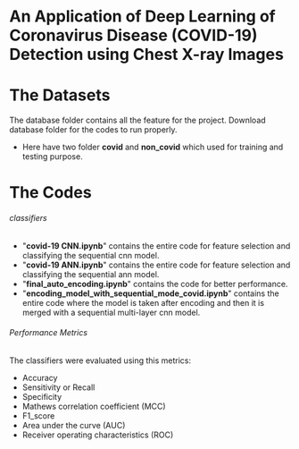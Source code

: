 # An Application of Deep Learning of Coronavirus Disease (COVID-19) Detection using Chest X-ray Images


# The Datasets
The database folder contains all the feature for the project. Download database folder for the codes to run properly.
*	Here have two folder **covid** and **non_covid** which used for training and testing purpose.


# The Codes
######   classifiers
*	"**covid-19 CNN.ipynb**" contains the entire code for feature selection and classifying the sequential cnn model.
*	"**covid-19 ANN.ipynb**" contains the entire code for feature selection and classifying the sequential ann model.
*	"**final_auto_encoding.ipynb**" contains the code for better performance.
*	"**encoding_model_with_sequential_mode_covid.ipynb**" contains the entire code where the model is taken after encoding and then it is       merged with a sequential multi-layer cnn model.


######   Performance Metrics
The classifiers were evaluated using this metrics:
*	Accuracy
*	Sensitivity or Recall
*	Specificity
*	Mathews correlation coefficient (MCC)
*	F1_score
*	Area under the curve (AUC)
*	Receiver operating characteristics (ROC)

